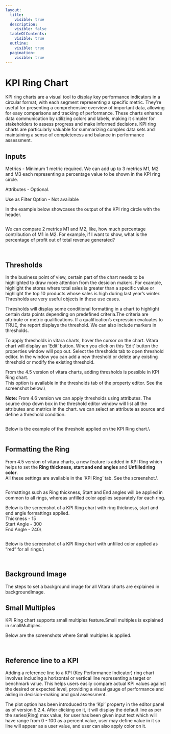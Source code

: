 ```yaml
---
layout:
  title:
    visible: true
  description:
    visible: false
  tableOfContents:
    visible: true
  outline:
    visible: true
  pagination:
    visible: true
---
```


# KPI Ring Chart

KPI ring charts are a visual tool to display key performance indicators in a circular format, with each segment representing a specific metric. They’re useful for presenting a comprehensive overview of important data, allowing for easy comparisons and tracking of performance. These charts enhance data communication by utilizing colors and labels, making it simpler for stakeholders to assess progress and make informed decisions. KPI ring charts are particularly valuable for summarizing complex data sets and maintaining a sense of completeness and balance in performance assessment.

## Inputs <a href="#inputs" id="inputs"></a>

Metrics - Minimum 1 metric required. We can add up to 3 metrics M1, M2 and M3 each representing a percentage value to be shown in the KPI ring circle.

Attributes - Optional.

Use as Filter Option - Not available

In the example below showcases the output of the KPI ring circle with the header.

<figure><img src="../.gitbook/assets/KpiRing.png" alt=""><figcaption></figcaption></figure>

We can compare 2 metrics M1 and M2, like, how much percentage contribution of M1 in M2. For example, if I want to show, what is the percentage of profit out of total revenue generated?

<figure><img src="../.gitbook/assets/KPIRing1.png" alt=""><figcaption></figcaption></figure>

<figure><img src="../.gitbook/assets/KPIRing2.png" alt=""><figcaption></figcaption></figure>

## Thresholds <a href="#thresholds" id="thresholds"></a>

In the business point of view, certain part of the chart needs to be highlighted to draw more attention from the desicion makers. For example, highlight the stores where total sales is greater than a specific value or highlight the top 10 products whose sales is high during last year’s winter. Thresholds are very useful objects in these use cases.

Thresholds will display some conditional formatting in a chart to highlight certain data points depending on predefined criteria.The criteria are attribute or metric qualifications. If a qualification’s expression evaluates to TRUE, the report displays the threshold. We can also include markers in thresholds.

To apply thresholds in vitara charts, hover the cursor on the chart. Vitara chart will display an ‘Edit’ button. When you click on this ‘Edit’ button the properties window will pop out. Select the thresholds tab to open threshold editor. In the window you can add a new threshold or delete any existing threshold or modify the existing threshold.

From the 4.5 version of vitara charts, adding thresholds is possible in KPI Ring chart.\
This option is available in the thresholds tab of the property editor. See the screenshot below.\


**Note:** From 4.6 version we can apply thresholds using attributes. The source drop down box in the threshold editor window will list all the attributes and metrics in the chart. we can select an attribute as source and define a threshold condition.&#x20;

<figure><img src="../.gitbook/assets/KPIRing5.png" alt=""><figcaption></figcaption></figure>

Below is the example of the threshold applied on the KPI Ring chart.\


<figure><img src="../.gitbook/assets/KPIRing6.png" alt=""><figcaption></figcaption></figure>

## Formatting the Ring <a href="#formatting-the-ring" id="formatting-the-ring"></a>

From 4.5 version of vitara charts, a new feature is added in KPI Ring which helps to set the **Ring thickness, start and end angles** and **Unfilled ring color**.\
All these settings are available in the ‘KPI Ring’ tab. See the screenshot.\


<figure><img src="../.gitbook/assets/KPIRing7.png" alt=""><figcaption></figcaption></figure>

Formattings such as Ring thickness, Start and End angles will be applied in common to all rings, whereas unfilled color applies separately for each ring.

Below is the screenshot of a KPI Ring chart with ring thickness, start and end angle formattings applied.\
Thickness - 15\
Start Angle - 300\
End Angle - 240\


<figure><img src="../.gitbook/assets/KPIRing8.png" alt=""><figcaption></figcaption></figure>

Below is the screenshot of a KPI Ring chart with unfilled color applied as “red” for all rings.\


<figure><img src="../.gitbook/assets/KPIRing9.png" alt=""><figcaption></figcaption></figure>

<figure><img src="../.gitbook/assets/KPIRing9.png" alt=""><figcaption></figcaption></figure>

## Background Image <a href="#background-image" id="background-image"></a>

The steps to set a background image for all Vitara charts are explained in backgroundImage.

## Small Multiples <a href="#small-multiples" id="small-multiples"></a>

KPI Ring chart supports small multiples feature.Small multiples is explained in smallMultiples.

Below are the screenshots where Small multiples is applied.

<figure><img src="../.gitbook/assets/KPIRing3.png" alt=""><figcaption></figcaption></figure>

<figure><img src="../.gitbook/assets/KPIRing4.png" alt=""><figcaption></figcaption></figure>

## Reference line to a KPI <a href="#reference-line-to-a-kpi" id="reference-line-to-a-kpi"></a>

Adding a reference line to a KPI (Key Performance Indicator) ring chart involves including a horizontal or vertical line representing a target or benchmark value. This helps users easily compare actual KPI values against the desired or expected level, providing a visual gauge of performance and aiding in decision-making and goal assessment.

The plot option has been introduced to the ‘Kpi’ property in the editor panel as of version 5.2.4. After clicking on it, it will display the default line as per the series(Ring) max value, for user has been given input text which will have range from 0 - 100 as a percent value, user may define value in it so line will appear as a user value, and user can also apply color on it.

<figure><img src="../.gitbook/assets/KPI1 (1).png" alt=""><figcaption></figcaption></figure>

<figure><img src="../.gitbook/assets/KPI2.png" alt=""><figcaption></figcaption></figure>
